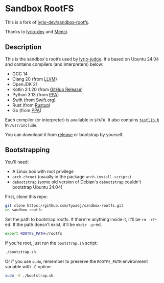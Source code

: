 # Sandbox RootFS

This is a fork of [lyrio-dev/sandbox-rootfs](https://github.com/lyrio-dev/sandbox-rootfs).

Thanks to [lyrio-dev](https://github.com/lyrio-dev) and [Menci](https://github.com/menci).

## Description

This is the sandbox's rootfs used by [lyrio-judge](https://github.com/lyrio-dev/judge). It's based on Ubuntu 24.04 and contains compilers (and interpreters) below:

* GCC 14
* Clang 20 (from [LLVM](https://apt.llvm.org/))
* OpenJDK 21
* Kotlin 2.1.20 (from [GitHub Release](https://github.com/JetBrains/kotlin/releases/tag/v2.1.20))
* Python 3.13 (from [PPA](https://launchpad.net/~deadsnakes/+archive/ubuntu/ppa))
* Swift (from [Swift.org](https://swift.org/))
* Rust (from [Rustup](https://rustup.rs/))
* Go (from [PPA](https://launchpad.net/~longsleep/+archive/ubuntu/golang-backports))

Each compiler (or interpreter) is available in `$PATH`. It also contains [`testlib.h`](https://github.com/MikeMirzayanov/testlib) in `/usr/include`.

You can download it from [release](https://github.com/lyrio-dev/sandbox-rootfs/releases) or bootstrap by yourself.

## Bootstrapping
You'll need:

* A Linux box with root privilege
* `arch-chroot` (usually in the package `arch-install-scripts`)
* `debootstrap` (some old version of Debian's `debootstrap` couldn't bootstrap Ubuntu 24.04)

First, clone this repo:

```bash
git clone https://github.com/tywzoj/sandbox-rootfs.git
cd sandbox-rootfs
```

Set the path to bootstrap rootfs. If there're anything inside it, it'll be `rm -rf`-ed. If the path doesn't exist, it'll be `mkdir -p`-ed.

```bash
export ROOTFS_PATH=/rootfs
```

If you're root, just run the `bootstrap.sh` script:

```bash
./bootstrap.sh
```

Or if you use `sudo`, remember to preserve the `ROOTFS_PATH` environment variable with `-E` option:

```bash
sudo -E ./bootstrap.sh
```
